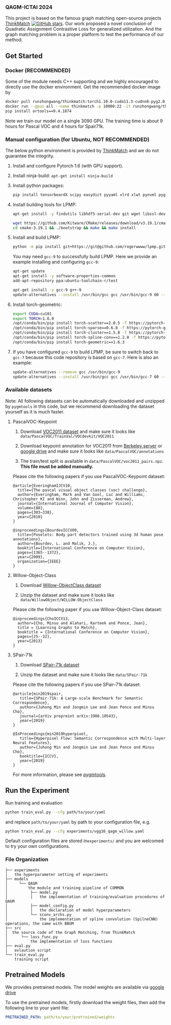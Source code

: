 ### QAGM-ICTAI 2024

This project is based on the famous graph matching open-source projects [ThinkMatch](https://github.com/Thinklab-SJTU/ThinkMatch) [![GitHub stars](https://camo.githubusercontent.com/e92c9d3155564f041f370bec74d83f7178087db8def34b071ae45c233293b546/68747470733a2f2f696d672e736869656c64732e696f2f6769746875622f73746172732f5468696e6b6c61622d534a54552f5468696e6b4d617463682e7376673f7374796c653d736f6369616c266c6162656c3d53746172266d61784167653d38363430)](https://github.com/Thinklab-SJTU/ThinkMatch/). Our work proposed a novel conclusion of Quadratic Assignment Contrastive Loss for generalized utilization. And the graph matching problem is a proper platform to test the performance of our method. 



## Get Started

### Docker (RECOMMENDED)

Some of the module needs C++ supporting and we highly encouraged to directly use the docker environment. Get the recommended docker image by

```bash
docker pull runzhongwang/thinkmatch:torch1.10.0-cuda11.3-cudnn8-pyg2.0.3-pygmtools0.3.8
docker run --gpus all --name thinkmatch -p 10000:22 -it runzhongwang/thinkmatch:torch1.10.0-cuda11.3-cudnn8-pyg2.0.3-pygmtools0.3.8
pip install ortools==9.4.1874
```

Note we train our model on a single 3090 GPU. The training time is about 9 hours for Pascal VOC and 4 hours for Spair71k.


### Manual configuration (for Ubuntu, NOT RECOMMENDED)

The below python environment is provided by [ThinkMatch](https://github.com/Thinklab-SJTU/ThinkMatch) and we do not guarantee the integrity.

1. Install and configure Pytorch 1.6 (with GPU support). 

1. Install ninja-build: ``apt-get install ninja-build``

1. Install python packages: 

   ```bash
   pip install tensorboardX scipy easydict pyyaml xlrd xlwt pynvml pygmtools
   ```

1. Install building tools for LPMP: 

   ```bash
   apt-get install -y findutils libhdf5-serial-dev git wget libssl-dev
   
   wget https://github.com/Kitware/CMake/releases/download/v3.19.1/cmake-3.19.1.tar.gz && tar zxvf cmake-3.19.1.tar.gz
   cd cmake-3.19.1 && ./bootstrap && make && make install
   ```

1. Install and build LPMP:

   ```bash
   python -m pip install git+https://git@github.com/rogerwwww/lpmp.git
   ```

   You may need ``gcc-9`` to successfully build LPMP. Here we provide an example installing and configuring ``gcc-9``: 

   ```bash
   apt-get update
   apt-get install -y software-properties-common
   add-apt-repository ppa:ubuntu-toolchain-r/test
   
   apt-get install -y gcc-9 g++-9
   update-alternatives --install /usr/bin/gcc gcc /usr/bin/gcc-9 60 --slave /usr/bin/g++ g++ /usr/bin/g++-9
   ```

1. Install torch-geometric:

   ```bash
   export CUDA=cu101
   export TORCH=1.6.0
   /opt/conda/bin/pip install torch-scatter==2.0.5 -f https://pytorch-geometric.com/whl/torch-${TORCH}+${CUDA}.html
   /opt/conda/bin/pip install torch-sparse==0.6.8 -f https://pytorch-geometric.com/whl/torch-${TORCH}+${CUDA}.html
   /opt/conda/bin/pip install torch-cluster==1.5.8 -f https://pytorch-geometric.com/whl/torch-${TORCH}+${CUDA}.html
   /opt/conda/bin/pip install torch-spline-conv==1.2.0 -f https://pytorch-geometric.com/whl/torch-${TORCH}+${CUDA}.html
   /opt/conda/bin/pip install torch-geometric==1.6.3
   ```

1. If you have configured ``gcc-9`` to build LPMP, be sure to switch back to ``gcc-7`` because this code repository is based on ``gcc-7``. Here is also an example:

   ```bash
   update-alternatives --remove gcc /usr/bin/gcc-9
   update-alternatives --install /usr/bin/gcc gcc /usr/bin/gcc-7 60 --slave /usr/bin/g++ g++ /usr/bin/g++-7
   ```

### Available datasets

Note: All following datasets can be automatically downloaded and unzipped by `pygmtools` in this code, but we recommend downloading the dataset yourself as it is much faster.

1. PascalVOC-Keypoint

   1. Download [VOC2011 dataset](http://host.robots.ox.ac.uk/pascal/VOC/voc2011/index.html) and make sure it looks like ``data/PascalVOC/TrainVal/VOCdevkit/VOC2011``

   1. Download keypoint annotation for VOC2011 from [Berkeley server](https://www2.eecs.berkeley.edu/Research/Projects/CS/vision/shape/poselets/voc2011_keypoints_Feb2012.tgz) or [google drive](https://drive.google.com/open?id=1D5o8rmnY1-DaDrgAXSygnflX5c-JyUWR) and make sure it looks like ``data/PascalVOC/annotations``

   1. The train/test split is available in ``data/PascalVOC/voc2011_pairs.npz``. **This file must be added manually.**

   Please cite the following papers if you use PascalVOC-Keypoint dataset:

   ```
   @article{EveringhamIJCV10,
     title={The pascal visual object classes (voc) challenge},
     author={Everingham, Mark and Van Gool, Luc and Williams, Christopher KI and Winn, John and Zisserman, Andrew},
     journal={International Journal of Computer Vision},
     volume={88},
     pages={303–338},
     year={2010}
   }
   
   @inproceedings{BourdevICCV09,
     title={Poselets: Body part detectors trained using 3d human pose annotations},
     author={Bourdev, L. and Malik, J.},
     booktitle={International Conference on Computer Vision},
     pages={1365--1372},
     year={2009},
     organization={IEEE}
   }
   ```

1. Willow-Object-Class

   1. Download [Willow-ObjectClass dataset](http://www.di.ens.fr/willow/research/graphlearning/WILLOW-ObjectClass_dataset.zip)

   1. Unzip the dataset and make sure it looks like ``data/WillowObject/WILLOW-ObjectClass``

   Please cite the following paper if you use Willow-Object-Class dataset:

   ```
   @inproceedings{ChoICCV13,
     author={Cho, Minsu and Alahari, Karteek and Ponce, Jean},
     title = {Learning Graphs to Match},
     booktitle = {International Conference on Computer Vision},
     pages={25--32},
     year={2013}
   }
   ```

1. SPair-71k

   1. Download [SPair-71k dataset](http://cvlab.postech.ac.kr/research/SPair-71k/)

   1. Unzip the dataset and make sure it looks like ``data/SPair-71k``

   Please cite the following papers if you use SPair-71k dataset:

   ```
   @article{min2019spair,
      title={SPair-71k: A Large-scale Benchmark for Semantic Correspondence},
      author={Juhong Min and Jongmin Lee and Jean Ponce and Minsu Cho},
      journal={arXiv prepreint arXiv:1908.10543},
      year={2019}
   }
   
   @InProceedings{min2019hyperpixel, 
      title={Hyperpixel Flow: Semantic Correspondence with Multi-layer Neural Features},
      author={Juhong Min and Jongmin Lee and Jean Ponce and Minsu Cho},
      booktitle={ICCV},
      year={2019}
   }
   ```

   For more information, please see [pygmtools](https://pypi.org/project/pygmtools/).

## Run the Experiment


Run training and evaluation

```bash
python train_eval.py --cfg path/to/your/yaml
```

and replace ``path/to/your/yaml`` by path to your configuration file, e.g.

```bash
python train_eval.py --cfg experiments/vgg16_qagm_willow.yaml
```

Default configuration files are stored in``experiments/`` and you are welcomed to try your own configurations.

### File Organization

```
├── experiments
│   the hyperparameter setting of experiments
├── models
│     └── QAGM
│         the module and training pipeline of COMMON
│          ├── model.py
│          │   the implementation of training/evaluation procedures of QAGM
│          ├── model_config.py
│          │   the declaration of model hyperparameters
│          └── sconv_archs.py
│              the implementation of spline convolution (SpilneCNN) operations, the same with BBGM
├── src
│  the source code of the Graph Matching, from ThinkMatch
│      └── loss_func.py
│          the implementation of loss functions 
├── eval.py
|   evlaution script
└── train_eval.py
    training script
```




## Pretrained Models

We provides pretrained models. The model weights are available via [google drive](https://drive.google.com/drive/folders/1OdpCanr_aO5GxfC3gUXFqWXk8cZBM-nU?usp=share_link)

To use the pretrained models, firstly download the weight files, then add the following line to your yaml file:

```yaml
PRETRAINED_PATH: path/to/your/pretrained/weights
```

